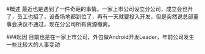 #概述
最近也是遇到了一件奇葩的事情。一家上市公司设立分公司，成立会也开了，员工也招了，设备场地都到位了，再有一天就要投入开发，但是突然说总部董事会决议不通过，现在分公司所有资源撤离。

###起因
目前也是在一家上市公司，外包做Android开发Leader，年前公司发生一些比较大的人事变动